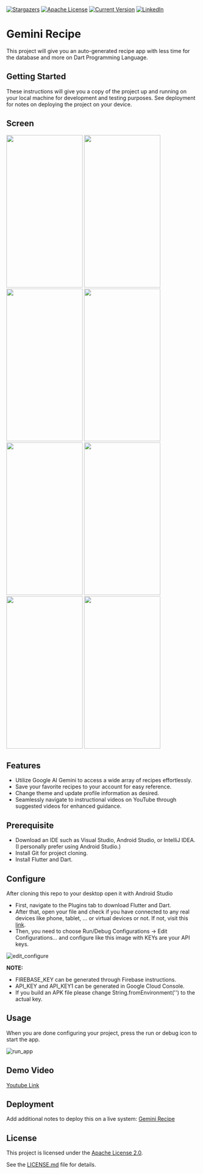 [![Stargazers][stars-shield]][stars-url]
[![Apache License][license-shield]][license-url]
[![Current Version][version-shield]][version-url]
[![LinkedIn][linkedin-shield]][linkedin-url]

# Gemini Recipe

This project will give you an auto-generated recipe app with less time for the database and more on Dart Programming Language.


## Getting Started

These instructions will give you a copy of the project up and running on
your local machine for development and testing purposes. See deployment
for notes on deploying the project on your device.

## Screen
<img src="https://github.com/user-attachments/assets/4b5f0466-9b52-4a17-88b3-cc51bb9a1d7f" width="200" height="400">
<img src="https://github.com/user-attachments/assets/af384d00-64d8-456d-b11d-f99423c90585" width="200" height="400">
<img src="https://github.com/user-attachments/assets/0c15031f-1a3e-477d-8f4a-7599d1471879" width="200" height="400">
<img src="https://github.com/user-attachments/assets/5a920949-385d-413e-a674-eeb7269de0d2" width="200" height="400">
<img src="https://github.com/user-attachments/assets/d0031a5b-7d38-41b8-bcec-16d028d4e428" width="200" height="400">
<img src="https://github.com/user-attachments/assets/403229f7-3104-4ae4-ad4e-1ba6c5a5a69a" width="200" height="400">
<img src="https://github.com/user-attachments/assets/c8206483-29fb-4c66-9a49-ee44c4bc5b64" width="200" height="400">
<img src="https://github.com/user-attachments/assets/e1e417e7-4530-4707-a8f8-781db6c33456" width="200" height="400">

## Features
- Utilize Google AI Gemini to access a wide array of recipes effortlessly.
- Save your favorite recipes to your account for easy reference.
- Change theme and update profile information as desired.
- Seamlessly navigate to instructional videos on YouTube through suggested videos for enhanced guidance.

## Prerequisite
- Download an IDE such as Visual Studio, Android Studio, or IntelliJ IDEA. (I personally prefer using Android Studio.)
- Install Git for project cloning.
- Install Flutter and Dart.

## Configure
After cloning this repo to your desktop open it with Android Studio

- First, navigate to the Plugins tab to download Flutter and Dart.
- After that, open your file and check if you have connected to any real devices like phone, tablet, ... or virtual devices or not. If not, visit this [link](https://developer.android.com/studio/run/managing-avds).
- Then, you need to choose Run/Debug Configurations -> Edit Configurations... and configure like this image with KEYs are your API keys.

![edit_configure](https://github.com/user-attachments/assets/bee30a98-7031-4de5-950c-94d830db0810)

**NOTE:** 
- FIREBASE_KEY can be generated through Firebase instructions.
- API_KEY and API_KEY1 can be generated in Google Cloud Console.
- If you build an APK file please change String.fromEnvironment('') to the actual key.

## Usage
When you are done configuring your project, press the run or debug icon to start the app.

![run_app](https://github.com/user-attachments/assets/042149ba-c80b-49ad-bbfd-bbede2203aeb)


## Demo Video
[Youtube Link](https://youtu.be/BwQYYQOu_hM?si=d3DRwe9y4I4LOD9h)

## Deployment

Add additional notes to deploy this on a live system: [Gemini Recipe](gemini_recipe.apk)


## License

This project is licensed under the [Apache License 2.0](LICENSE).

See the [LICENSE.md](LICENSE) file for
details.






[stars-shield]: https://img.shields.io/github/stars/PhamTrung012224/gemini_recipe_flutter.svg?style=for-the-badge
[stars-url]: https://github.com/PhamTrung012224/gemini_recipe_flutter/stargazers
[version-shield]: https://img.shields.io/github/release/PhamTrung012224/gemini_recipe_flutter.svg?style=for-the-badge
[version-url]: https://github.com/PhamTrung012224/gemini_recipe_flutter
[license-shield]: https://img.shields.io/github/license/PhamTrung012224/gemini_recipe_flutter.svg?style=for-the-badge
[license-url]: https://github.com/PhamTrung012224/gemini_recipe_flutter/blob/main/LICENSE
[linkedin-shield]: https://img.shields.io/badge/-LinkedIn-black.svg?style=for-the-badge&logo=linkedin&colorB=555
[linkedin-url]: https://linkedin.com/in/phamtrung01152224
